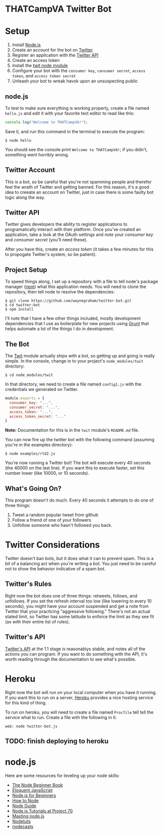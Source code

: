# THATCampVA Twitter Bot

# Setup

1. Install [Node.js](http://nodejs.org)
1. Create an account for the bot on [Twitter](http://www.twitter.com)
1. Register an application with the [Twitter
   API](https://dev.twitter.com)
1. Create an access token
1. Install the [twit node module](https://github.com/ttezel/twit)
1. Configure your bot with the `consumer key`, `consumer secret`,
   `access token`, and `access token secret`
1. Unleash your bot to wreak havok upon an unsuspecting public

## node.js

To test to make sure everything is working properly, create a file named
`hello.js` and edit it with your favorite text editor to read like this:

```javascript
console.log("Welcome to THATCampVA!");
```

Save it, and run this command in the terminal to execute the program:

```shell
$ node hello
```

You should see the console print `Welcome to THATCampVA!`; if you
didn't, something went horribly wrong. 

## Twitter Account
This is a bot, so be careful that you're not spamming people and
therefor feel the wrath of Twitter and getting banned. For this reason,
it's a good idea to creeate an account on Twitter, just in case there is
some faulty bot logic along the way.

## Twitter API
Twitter gives developers the ability to register applications to
programatically interact with their platform. Once you've created an
application, take a look at the OAuth settings and note your *consumer
key* and *consumer secret* (you'll need these). 

After you have this, create an *access token* (it takes a few minutes
for this to propogate Twitter's system, so be patient). 

## Project Setup

To speed things along, I set up a repository with a file to tell node's
package manager ([npm](https://npmjs.org/)) what this application needs.
You will need to clone the repository, then tell node to resolve the
dependencies:

```console
$ git clone https://github.com/waynegraham/twitter-bot.git
$ cd twitter-bot
$ npm install
```
I'll note that I have a few other things included, mostly development
dependencies that I use as boilerplate for new projects using [Grunt](http://gruntjs.com/)
that helps automate a lot of the things I do in development.

## The Bot
The [Twit](https://github.com/ttezel/twit) module actually ships with a
bot, so getting up and going is really simple. In the console, change in
to your project's `node_modules/twit` directory:

```shell
$ cd node_modules/twit
```

In that directory, we need to create a file named `config1.js` with the
credentials we generated on Twitter.

```javascript
module.exports = {
  consumer_key: "...",
  consumer_secret: "...",
  access_token: "...",
  access_token_secret: "..."
}
```

**Note:** Documentation for this is in the `twit` module's `README.md`
file.

You can now fire up the twitter bot with the following command (assuming
you're in the examples directory):

```shell
$ node examples/rtd2.js
```
You're now running a Twitter bot! The bot will execute every 40 seconds
(the 40000 on the last line). If you want this to execute faster, set
this number lower (like 10000, or 10 seconds). 

## What's Going On?
This program doesn't do much. Every 40 seconds it attempts to do one of
three things:

1. Tweet a random popular tweet from github
1. Follow a friend of one of your followers
1. Unfollow someone who hasn't followed you back.

# Twitter Considerations
Twitter doesn't ban bots, but it does what it can to prevent spam. This
is a bit of a balancing act when you're writing a bot. You just need to
be careful not to show the behavior indicative of a spam bot. 

## Twitter's Rules
Right now the bot does one of three things: retweets, follows, and
unfollows. If you set the refresh interval too low (like lowering to
every 10 seconds), you might have your account suspended and get a note
from Twitter that your practicing "aggressive following." There's not an
actual stated limit, so Twitter has some latitude to enforce the limit
as they see fit (as with their entire list of rules).

## Twitter's API

[Twitter's API](https://dev.twitter.com/docs/api/1.1) at the 1.1 stage
is reasonablys stable, and notes all of the actions you can program. If
you want to do something with the API, it's worth reading through the
documentation to see what's possible.

# Heroku

Right now the bot will run on your local computer when you have it
running. If you want this to run on a server, [Heroku](http://heroku.com)
provides a nice hosting service for this kind of thing.

To run on heroku, you will need to create a file named `Procfile` tell
tell the service what to run. Create a file with the following in it:

```
web: node twitter-bot.js
```

## TODO: finish deploying to heroku



# node.js

Here are some resources for leveling up your node skills:

* [The Node Beginner Book](http://www.nodebeginner.org/)
* [Eloquent JavaScript](http://eloquentjavascript.net/)
* [Node.js for Beginners](http://net.tutsplus.com/tutorials/javascript-ajax/node-js-for-beginners/)
* [How to Node](http://howtonode.org/)
* [Node Guide](http://nodeguide.com/)
* [Node.js Tutorials at Project 70](http://project70.com/)
* [Masting node.js](http://visionmedia.github.io/masteringnode/)
* [Nodetuts](http://nodetuts.com/)
* [nodecasts](http://nodecasts.net/)
